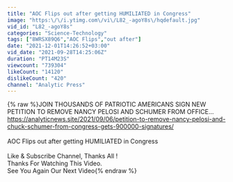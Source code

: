 ```yaml
---
title: "AOC Flips out after getting HUMILIATED in Congress"
image: "https:\/\/i.ytimg.com\/vi\/L82_-agoY8s\/hqdefault.jpg"
vid_id: "L82_-agoY8s"
categories: "Science-Technology"
tags: ["8WRSX89Q6","AOC Flips","out after"]
date: "2021-12-01T14:26:52+03:00"
vid_date: "2021-09-28T14:25:06Z"
duration: "PT14M23S"
viewcount: "739304"
likeCount: "14120"
dislikeCount: "420"
channel: "Analytic Press"
---
```

{% raw %}JOIN THOUSANDS OF PATRIOTIC AMERICANS SIGN NEW PETITION TO REMOVE NANCY PELOSI AND SCHUMER FROM OFFICE... <br /><a rel="nofollow" target="blank" href="https://analyticnews.site/2021/09/06/petition-to-remove-nancy-pelosi-and-chuck-schumer-from-congress-gets-900000-signatures/">https://analyticnews.site/2021/09/06/petition-to-remove-nancy-pelosi-and-chuck-schumer-from-congress-gets-900000-signatures/</a><br /><br />AOC Flips out after getting HUMILIATED in Congress<br /><br />Like &amp; Subscribe Channel, Thanks All !<br />Thanks For Watching This Video.<br />See You Again Our Next Video{% endraw %}

